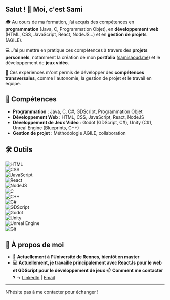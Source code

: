 ## Salut ! 👋 Moi, c'est Sami  

🎓 Au cours de ma formation, j’ai acquis des compétences en **programmation** (Java, C, Programmation Objet), en **développement web** (HTML, CSS, JavaScript, React, NodeJS...) et en **gestion de projets** (AGILE).  

💻 J’ai pu mettre en pratique ces compétences à travers des **projets personnels**, notamment la création de mon **portfolio** ([samisaoud.me](https://samisaoud.me)) et le développement de **jeux vidéo**.  

🚀 Ces expériences m'ont permis de développer des **compétences transversales**, comme l'autonomie, la gestion de projet et le travail en équipe.  

## 🔹 Compétences  
- **Programmation** : Java, C, C#, GDScript, Programmation Objet  
- **Développement Web** : HTML, CSS, JavaScript, React, NodeJS  
- **Développement de Jeux Vidéo** : Godot (GDScript, C#), Unity (C#), Unreal Engine (Blueprints, C++)  
- **Gestion de projet** : Méthodologie AGILE, collaboration  

## 🛠️ Outils  
![HTML](https://img.shields.io/badge/-HTML-orange?style=flat-square&logo=html5)  
![CSS](https://img.shields.io/badge/-CSS-blue?style=flat-square&logo=css3)  
![JavaScript](https://img.shields.io/badge/-JavaScript-yellow?style=flat-square&logo=javascript)  
![React](https://img.shields.io/badge/-React-blue?style=flat-square&logo=react)  
![NodeJS](https://img.shields.io/badge/-NodeJS-green?style=flat-square&logo=node.js)  
![C](https://img.shields.io/badge/-C-blue?style=flat-square&logo=c)  
![C++](https://img.shields.io/badge/-C++-blue?style=flat-square&logo=c%2B%2B)  
![C#](https://img.shields.io/badge/-C%23-purple?style=flat-square&logo=csharp)  
![GDScript](https://img.shields.io/badge/-GDScript-lightgrey?style=flat-square&logo=godotengine)  
![Godot](https://img.shields.io/badge/-Godot-478CBF?style=flat-square&logo=godotengine)  
![Unity](https://img.shields.io/badge/-Unity-black?style=flat-square&logo=unity)  
![Unreal Engine](https://img.shields.io/badge/-Unreal%20Engine-black?style=flat-square&logo=unrealengine)  
![Git](https://img.shields.io/badge/-Git-black?style=flat-square&logo=git)  

## 📌 À propos de moi  
- 📖 **Actuellement à l'Université de Rennes, bientôt en master** 
- 💻 **Actuellement, je travaille principalement avec ReactJs pour le web et GDScript pour le développement de jeux**
📫 **Comment me contacter ?** → [LinkedIn](https://www.linkedin.com/in/sami-saoud-446836340/) | [Email](mailto:sami.ssaoud@gmail.com)

---

N’hésite pas à me contacter pour échanger !
